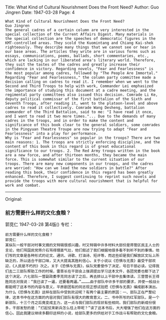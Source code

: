 Title: What Kind of Cultural Nourishment Does the Front Need?
Author: Guo Jingren
Date: 1947-03-28
Page: 4

    What Kind of Cultural Nourishment Does the Front Need?
    Guo Jingren
    The general cadres of a certain column are very interested in the special collection of the Current Affairs Digest. Many materials in the special collection are the speeches of democratic figures in the KMT-controlled areas. They scold the Kuomintang and Chiang Kai-shek righteously. They describe many things that we cannot see or hear in our base areas. The articles they write are in various forms such as essays, communications, poems, ballads, short commentaries, etc., which are lacking in our liberated area's literary world. Therefore, they suit the tastes of the cadres and greatly increase their confidence in victory. Regarding novels, "Fear and Fearlessness" is the most popular among cadres, followed by "The People Are Immortal." Regarding "Fear and Fearlessness," the column party committee made a decision calling on cadres to read it. I remember when we went to the Second and Third Troops to help with work, Commander Lei emphasized the importance of studying this document at a cadre meeting, and the regimental party committees also issued this decision. Comrade Li Ke, deputy political commissar of the first battalion of the Sixth and Seventh Troops, after reading it, went to the platoon-level and above cadres to read it collectively. Comrade Wang Desheng, battalion commander of the Third Battalion, said to me: "I have read it once, and I want to read it two more times."... Due to the demands of many cadres in the troops, and in order to make the content and significance of this book clear to the general soldiers, some comrades in the Pingyuan Theatre Troupe are now trying to adapt "Fear and Fearlessness" into a play for performance.
    Why is "Fear and Fearlessness" so popular in the troops? There are two main reasons: 1. The troops are strictly enforcing discipline, and the content of this book in this regard is of great educational significance to our troops. 2. The Red Army troops written in the book are a new force, and after thirteen months, they became the main force. This is somewhat similar to the current situation of our troops. There are many new components in our troops, and the cadres are worried: "How can we lead the new soldiers in battle?" After reading this book, their confidence in this regard has been greatly enhanced. Therefore, I suggest continuing to reprint such novels and provide the troops with more cultural nourishment that is helpful for work and combat.



<hr /> 

Original: 


### 前方需要什么样的文化食粮？
郭竞仁
1947-03-28
第4版()
专栏：

    前方需要什么样的文化食粮？
    郭竞仁
    某纵队一般干部对时事文摘的文特辑很感兴趣，时又特辑中许多材料大部份是蒋管区民主人士的言论，他们骂国民党蒋介石骂得理直气壮，他们叙述了我们根据地很多看不到听不到的事情。他们写的文章是各种形式的论文、通讯、诗歌、打油诗、短评等，而这些却是我们解放区文坛上所缺乏的，所以适合干部口味，又大大提高其胜利信心。关于小说以《恐惧与无畏》最受干部欢迎，《人民是不朽的》次之。关于《恐惧与无畏》，纵队党委曾作了决定，号召干部必读。记得我们去二三部队帮助工作的时候，雷首长在干部会上强调提出学习这本文件，各团党委也都下达了这个决定。六七部队一营副政委李克同志读了之后，再去排以上干部中去集体读。三营营长王得胜同志对我说：“我已读了一遍，还要看两遍。”…………由于部队中许多干部的要求，并使一般战士都能明了这本书的内容与意义，平原剧团有的同志现正想试验把《恐惧与无畏》编成剧本演出。
    为什么《恐惧与无畏》这样在部队中受到欢迎呢？有两个最主要的原因：一、部队正在严整纪律，这本书中在这方面的内容对我们部队有很大的教育意义。二、书中所写的红军部队，是一个新部队，十三个月之后竟变成主力，这一点与我们部队的现状有些相同，我们部队的新成份很多，干部发愁的是：“打起仗来新兵怎么往上带呢？”读了这本书后，大大增强了他们在这方面的信心。因此我建议继续多翻印这样的小说，给部队更多的供给对于工作战斗有帮助的文化食粮。
